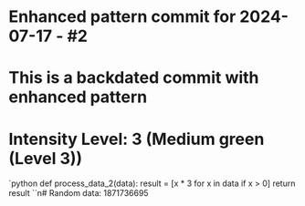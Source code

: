 ﻿# Enhanced pattern commit for 2024-07-17 - #2
# This is a backdated commit with enhanced pattern
# Intensity Level: 3 (Medium green (Level 3))
`python
def process_data_2(data):
    result = [x * 3 for x in data if x > 0]
    return result
``n# Random data: 1871736695

